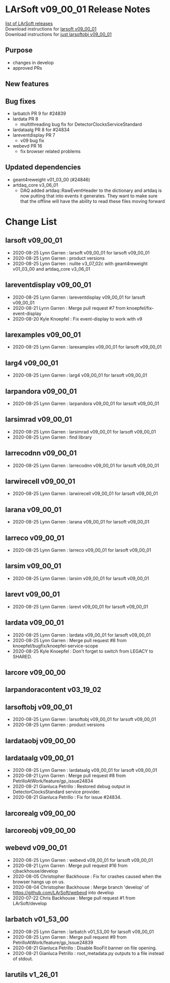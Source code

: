 # LArSoft v09_00_01 Release Notes



[list of LArSoft releases](LArSoft_release_list)  
Download instructions for [larsoft v09_00_01](http://scisoft.fnal.gov/scisoft/bundles/larsoft/v09_00_01/larsoft-v09_00_01.html)  
Download instructions for [just larsoftobj v09_00_01](http://scisoft.fnal.gov/scisoft/bundles/larsoftobj/v09_00_01/larsoftobj-v09_00_01.html)

## Purpose

-   changes in develop
-   approved PRs

## New features

## Bug fixes

-   larbatch PR 9 for \#24839
-   lardata PR 8
    -   multithreading bug fix for DetectorClocksServiceStandard
-   lardataalg PR 8 for \#24834
-   lareventdisplay PR 7
    -   v09 bug fix
-   webevd PR 16
    -   fix browser related problems

## Updated dependencies

-   geant4reweight v01_03_00 (#24846)
-   artdaq_core v3_06_01
    -   DAQ added artdaq::RawEventHeader to the dictionary and artdaq is now putting that into events it generates. They want to make sure that the offline will have the ability to read these files moving forward

# Change List

## larsoft v09_00_01

-   2020-08-25 Lynn Garren : larsoft v09_00_01 for larsoft v09_00_01
-   2020-08-25 Lynn Garren : product versions
-   2020-08-25 Lynn Garren : nulite v3_07_02c with geant4reweight v01_03_00 and artdaq_core v3_06_01

## lareventdisplay v09_00_01

-   2020-08-25 Lynn Garren : lareventdisplay v09_00_01 for larsoft v09_00_01
-   2020-08-21 Lynn Garren : Merge pull request \#7 from knoepfel/fix-event-display
-   2020-08-20 Kyle Knoepfel : Fix event-display to work with v9

## larexamples v09_00_01

-   2020-08-25 Lynn Garren : larexamples v09_00_01 for larsoft v09_00_01

## larg4 v09_00_01

-   2020-08-25 Lynn Garren : larg4 v09_00_01 for larsoft v09_00_01

## larpandora v09_00_01

-   2020-08-25 Lynn Garren : larpandora v09_00_01 for larsoft v09_00_01

## larsimrad v09_00_01

-   2020-08-25 Lynn Garren : larsimrad v09_00_01 for larsoft v09_00_01
-   2020-08-25 Lynn Garren : find library

## larrecodnn v09_00_01

-   2020-08-25 Lynn Garren : larrecodnn v09_00_01 for larsoft v09_00_01

## larwirecell v09_00_01

-   2020-08-25 Lynn Garren : larwirecell v09_00_01 for larsoft v09_00_01

## larana v09_00_01

-   2020-08-25 Lynn Garren : larana v09_00_01 for larsoft v09_00_01

## larreco v09_00_01

-   2020-08-25 Lynn Garren : larreco v09_00_01 for larsoft v09_00_01

## larsim v09_00_01

-   2020-08-25 Lynn Garren : larsim v09_00_01 for larsoft v09_00_01

## larevt v09_00_01

-   2020-08-25 Lynn Garren : larevt v09_00_01 for larsoft v09_00_01

## lardata v09_00_01

-   2020-08-25 Lynn Garren : lardata v09_00_01 for larsoft v09_00_01
-   2020-08-25 Lynn Garren : Merge pull request \#8 from knoepfel/bugfix/knoepfel-service-scope
-   2020-08-25 Kyle Knoepfel : Don't forget to switch from LEGACY to SHARED.

## larcore v09_00_00

## larpandoracontent v03_19_02

## larsoftobj v09_00_01

-   2020-08-25 Lynn Garren : larsoftobj v09_00_01 for larsoft v09_00_01
-   2020-08-25 Lynn Garren : product versions

## lardataobj v09_00_00

## lardataalg v09_00_01

-   2020-08-25 Lynn Garren : lardataalg v09_00_01 for larsoft v09_00_01
-   2020-08-21 Lynn Garren : Merge pull request \#8 from PetrilloAtWork/feature/gp_issue24834
-   2020-08-21 Gianluca Petrillo : Restored debug output in DetectorClocksStandard service provider.
-   2020-08-21 Gianluca Petrillo : Fix for issue \#24834.

## larcorealg v09_00_00

## larcoreobj v09_00_00

## webevd v09_00_01

-   2020-08-25 Lynn Garren : webevd v09_00_01 for larsoft v09_00_01
-   2020-08-21 Lynn Garren : Merge pull request \#16 from cjbackhouse/develop
-   2020-08-05 Christopher Backhouse : Fix for crashes caused when the browser hangs up on us.
-   2020-08-04 Christopher Backhouse : Merge branch 'develop' of https://github.com/LArSoft/webevd into develop
-   2020-07-22 Chris Backhouse : Merge pull request \#1 from LArSoft/develop

## larbatch v01_53_00

-   2020-08-25 Lynn Garren : larbatch v01_53_00 for larsoft v09_00_01
-   2020-08-25 Lynn Garren : Merge pull request \#9 from PetrilloAtWork/feature/gp_Issue24839
-   2020-08-21 Gianluca Petrillo : Disable RooFit banner on file opening.
-   2020-08-21 Gianluca Petrillo : root_metadata.py outputs to a file instead of stdout.

## larutils v1_26_01
